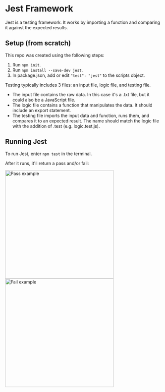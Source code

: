 <h1>Jest Framework</h1>
Jest is a testing framework. It works by importing a function and comparing it against the expected results.

<h2>Setup (from scratch)</h2>
This repo was created using the following steps:
<ol>
  <li>Run <code>npm init</code>.</li>
  <li>Run <code>npm install --save-dev jest</code>.</li>
  <li>In package.json, add or edit <code>"test": "jest"</code> to the scripts object.</li>
</ol>

Testing typically includes 3 files: an input file, logic file, and testing file.
<ul>
  <li>The input file contains the raw data. In this case it's a .txt file, but it could also be a JavaScript file.</li>
  <li>The logic file contains a function that manipulates the data. It should include an export statement.</li>
  <li>The testing file imports the input data and function, runs them, and compares it to an expected result. The name should match the logic file with the addition of .test (e.g. logic.test.js).</li>
</ul>

<h2>Running Jest</h2>
To run Jest, enter <code>npm test</code> in the terminal.

After it runs, it'll return a pass and/or fail:

<img src="https://github.com/RobinHerzig/jest_framework/assets/102714056/3ff04b09-aff5-4766-b1e4-227eeb67c3e6" alt="Pass example" width="350px"><br>
<img src="https://github.com/RobinHerzig/jest_framework/assets/102714056/a0875e5e-c198-4f4e-a15a-6842618590f9" alt="Fail example" width="350px">


